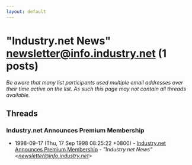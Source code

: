 ```yaml
---
layout: default
---
```


# "Industry.net News" <newsletter@info.industry.net> (1 posts)

_Be aware that many list participants used multiple email addresses over their time active on the list. As such this page may not contain all threads available._

## Threads

### Industry.net Announces Premium Membership
+ 1998-09-17 (Thu, 17 Sep 1998 08:25:22 +0800) - [Industry.net Announces Premium Membership](/archive/1998/09/402833a9e0241f3333b01428d3795fd9a691d624bdcf1313e424fb093f762545) - _"Industry.net News" \<newsletter@info.industry.net\>_

